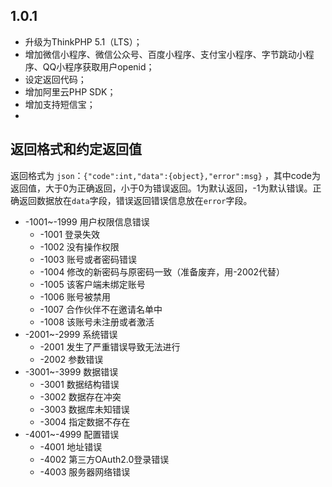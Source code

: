 <!--
 * @Author: thinkvue@thinkvue.cn
 * @URL: https://thinkvue.com
 * @Date: 2020-04-06 21:32:01
 * @LastEditors: thinkvue@thinkvue.cn
 * @LastEditTime: 2020-05-31 11:39:26
 * @FilePath: \\api.thinkvue.com\\version.md
 * @Description:  
--> 
## 1.0.1

+ 升级为ThinkPHP 5.1（LTS）；
+ 增加微信小程序、微信公众号、百度小程序、支付宝小程序、字节跳动小程序、QQ小程序获取用户openid；
+ 设定返回代码；
+ 增加阿里云PHP SDK；
+ 增加支持短信宝；
+ 


## 返回格式和约定返回值

返回格式为 `json`：`{"code":int,"data":{object},"error":msg}` ，其中code为返回值，大于0为正确返回，小于0为错误返回。1为默认返回，-1为默认错误。正确返回数据放在`data`字段，错误返回错误信息放在`error`字段。
* -1001~-1999 用户权限信息错误
    + -1001 登录失效
    + -1002 没有操作权限
    + -1003 账号或者密码错误
    + -1004 修改的新密码与原密码一致（准备废弃，用-2002代替）
    + -1005 该客户端未绑定账号
    + -1006 账号被禁用
    + -1007 合作伙伴不在邀请名单中
    + -1008 该账号未注册或者激活
* -2001~-2999 系统错误
    + -2001 发生了严重错误导致无法进行
    + -2002 参数错误
* -3001~-3999 数据错误
    + -3001 数据结构错误
    + -3002 数据存在冲突
    + -3003 数据库未知错误
    + -3004 指定数据不存在
* -4001~-4999 配置错误
    + -4001 地址错误
    + -4002 第三方OAuth2.0登录错误
    + -4003 服务器网络错误


